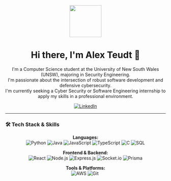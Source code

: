 <div id="header" align="center">
  <img src="https://media.giphy.com/media/M9gbBd9nbDrOTu1Mqx/giphy.gif" width="100"/>
  <h1>
    Hi there, I'm Alex Teudt 👋
  </h1>
</div>

<div id="bio" align="center">
  <p>
    I'm a Computer Science student at the University of New South Wales (UNSW), majoring in Security Engineering.
    <br/>
    I'm passionate about the intersection of robust software development and defensive cybersecurity.
    <br/>
    I'm currently seeking a Cyber Security or Software Engineering internship to apply my skills in a professional environment.
  </p>
</div>

<div id="socials" align="center">
  <a href="https://linkedin.com/in/alex-teudt/">
    <img src="https://img.shields.io/badge/LinkedIn-0077B5?style=for-the-badge&logo=linkedin&logoColor=white" alt="LinkedIn"/>
  </a>
</div>

---

### 🛠️ Tech Stack & Skills

<p align="center">
  <strong>Languages:</strong><br/>
  <img src="https://img.shields.io/badge/Python-3776AB?logo=python&logoColor=white&style=for-the-badge" alt="Python"/>
  <img src="https://img.shields.io/badge/Java-007396?logo=java&logoColor=white&style=for-the-badge" alt="Java"/>
  <img src="https://img.shields.io/badge/JavaScript-F7DF1E?logo=javascript&logoColor=black&style=for-the-badge" alt="JavaScript"/>
  <img src="https://img.shields.io/badge/TypeScript-3178C6?logo=typescript&logoColor=white&style=for-the-badge" alt="TypeScript"/>
  <img src="https://img.shields.io/badge/C-A8B9CC?logo=c&logoColor=white&style=for-the-badge" alt="C"/>
  <img src="https://img.shields.io/badge/SQL-4479A1?logo=postgresql&logoColor=white&style=for-the-badge" alt="SQL"/>
</p>

<p align="center">
  <strong>Frontend & Backend:</strong><br/>
  <img src="https://img.shields.io/badge/React-61DAFB?logo=react&logoColor=black&style=for-the-badge" alt="React"/>
  <img src="https://img.shields.io/badge/Node.js-339933?logo=nodedotjs&logoColor=white&style=for-the-badge" alt="Node.js"/>
  <img src="https://img.shields.io/badge/Express.js-000000?logo=express&logoColor=white&style=for-the-badge" alt="Express.js"/>
  <img src="https://img.shields.io/badge/Socket.io-010101?logo=socketdotio&logoColor=white&style=for-the-badge" alt="Socket.io"/>
  <img src="https://img.shields.io/badge/Prisma-2D3748?logo=prisma&logoColor=white&style=for-the-badge" alt="Prisma"/>
</p>

<p align="center">
  <strong>Tools & Platforms:</strong><br/>
  <img src="https://img.shields.io/badge/AWS-232F3E?logo=amazonaws&logoColor=white&style=for-the-badge" alt="AWS"/>
  <img src="https://img.shields.io/badge/Git-F05032?logo=git&logoColor=white&style=for-the-badge" alt="Git"/>
  <img src="https://img.shields.io/badge/Docker-2496ED?logo=docker&logoColor=white&style=for-the-badge" alt
